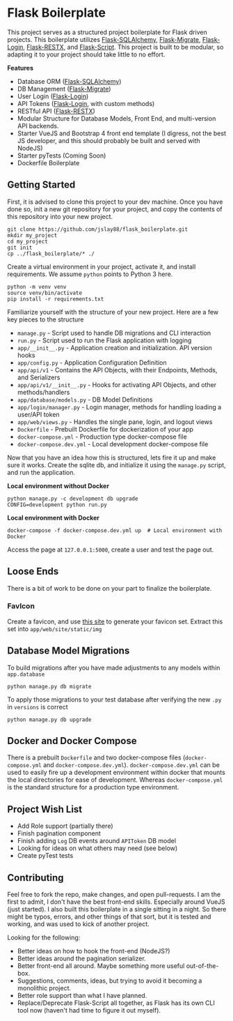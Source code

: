 # Flask Boilerplate
This project serves as a structured project boilerplate for Flask driven projects.
This boilerplate utilizes [Flask-SQLAlchemy](https://flask-sqlalchemy.palletsprojects.com/en/2.x/), 
[Flask-Migrate](https://flask-migrate.readthedocs.io/en/latest/), 
[Flask-Login](https://flask-login.readthedocs.io/en/latest/), 
[Flask-RESTX](https://flask-restx.readthedocs.io/en/latest/), 
and [Flask-Script](https://flask-script.readthedocs.io/en/latest/). 
This project is built to be modular, so adapting it to your project should take little to no effort.

**Features**
* Database ORM ([Flask-SQLAlchemy](https://flask-sqlalchemy.palletsprojects.com/en/2.x/))
* DB Management ([Flask-Migrate](https://flask-migrate.readthedocs.io/en/latest/))
* User Login ([Flask-Login](https://flask-login.readthedocs.io/en/latest/))
* API Tokens ([Flask-Login](https://flask-login.readthedocs.io/en/latest/), with custom methods)
* RESTful API ([Flask-RESTX](https://flask-restx.readthedocs.io/en/latest/))
* Modular Structure for Database Models, Front End, and multi-version API backends.
* Starter VueJS and Bootstrap 4 front end template 
(I digress, not the best JS developer, and this should probably be built and served with NodeJS)
* Starter pyTests (Coming Soon)
* Dockerfile Boilerplate

## Getting Started
First, it is advised to clone this project to your dev machine.
Once you have done so, init a new git repository for your project,
and copy the contents of this repository into your new project.

    git clone https://github.com/jslay88/flask_boilerplate.git
    mkdir my_project
    cd my_project
    git init
    cp ../flask_boilerplate/* ./ 

Create a virtual environment in your project, activate it, and install requirements. 
We assume `python` points to Python 3 here.

    python -m venv venv
    source venv/bin/activate
    pip install -r requirements.txt

Familiarize yourself with the structure of your new project. 
Here are a few key pieces to the structure

* `manage.py` - Script used to handle DB migrations and CLI interaction
* `run.py` - Script used to run the Flask application with logging
* `app/__init__.py` - Application creation and initialization. API version hooks
* `app/config.py` - Application Configuration Definition
* `app/api/v1` - Contains the API Objects, with their Endpoints, Methods, and Serializers
* `app/api/v1/__init__.py` - Hooks for activating API Objects, and other methods/handlers
* `app/database/models.py` - DB Model Definitions
* `app/login/manager.py` - Login manager, methods for handling loading a user/API token
* `app/web/views.py` - Handles the single pane, login, and logout views
* `Dockerfile` - Prebuilt Dockerfile for dockerization of your app
* `docker-compose.yml` - Production type docker-compose file
* `docker-compose.dev.yml` - Local development docker-compose file

Now that you have an idea how this is structured, lets fire it up and make sure it works.
Create the sqlite db, and initialize it using the `manage.py` script, and run the application.

**Local environment without Docker**

    python manage.py -c development db upgrade
    CONFIG=development python run.py
    
**Local environment with Docker**

    docker-compose -f docker-compose.dev.yml up  # Local environment with Docker
    
Access the page at `127.0.0.1:5000`, create a user and test the page out.

## Loose Ends
There is a bit of work to be done on your part to finalize the boilerplate.

### FavIcon
Create a favicon, and use [this site]( https://www.favicon-generator.org/) to generate your favicon set. 
Extract this set into `app/web/site/static/img`

## Database Model Migrations

To build migrations after you have made adjustments to any models within `app.database`

    python manage.py db migrate

To apply those migrations to your test database after verifying the new `.py` in `versions` is correct

    python manage.py db upgrade
    
## Docker and Docker Compose

There is a prebuilt `Dockerfile` and two docker-compose files (`docker-compose.yml` and 
`docker-compose.dev.yml`). `docker-compose.dev.yml` can be used to easily fire up a development 
environment within docker that mounts the local directories for ease of development. Whereas 
`docker-compose.yml` is the standard structure for a production type environment. 

## Project Wish List
* Add Role support (partially there)
* Finish pagination component
* Finish adding `Log` DB events around `APIToken` DB model
* Looking for ideas on what others may need (see below)
* Create pyTest tests

## Contributing
Feel free to fork the repo, make changes, and open pull-requests. I am the first to admit, I 
don't have the best front-end skills. Especially around VueJS (just started). I also built 
this boilerplate in a single sitting in a night. So there might be typos, errors, and other 
things of that sort, but it is tested and working, and was used to kick of another project.

Looking for the following:
* Better ideas on how to hook the front-end (NodeJS?)
* Better ideas around the pagination serializer.
* Better front-end all around. Maybe something more useful out-of-the-box.
* Suggestions, comments, ideas, but trying to avoid it becoming a monolithic project.
* Better role support than what I have planned.
* Replace/Deprecate Flask-Script all together, as Flask has its own CLI tool now 
(haven't had time to figure it out myself).
